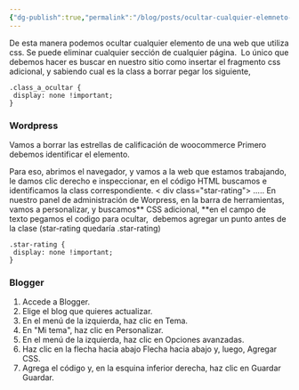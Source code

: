 ```yaml
---
{"dg-publish":true,"permalink":"/blog/posts/ocultar-cualquier-elemneto-usando-css/"}
---
```


De esta manera podemos ocultar cualquier elemento de una web que utiliza css. Se puede eliminar cualquier sección de cualquier página. 
Lo único que debemos hacer es buscar en nuestro sitio como insertar el fragmento css adicional, y sabiendo cual es la class a borrar pegar los siguiente, 
```
.class_a_ocultar {
 display: none !important;
}
```
### Wordpress
Vamos a borrar las estrellas de calificación de woocommerce
Primero debemos identificar el elemento. 
 
Para eso, abrimos el navegador, y vamos a la web que estamos trabajando, le damos clic derecho e inspeccionar, en el código HTML buscamos e identificamos la class correspondiente.
< div class="star\-rating"> .....</div>
En nuestro panel de administración de Worpress, en la barra de herramientas, vamos a personalizar, y buscamos** CSS adicional, **en el campo de texto pegamos el codigo para ocultar,  debemos agregar un punto antes de la clase \(star\-rating quedaría .star\-rating\)
```
.star-rating {
 display: none !important;
}
```
### Blogger
1. Accede a Blogger.
2. Elige el blog que quieres actualizar.
3. En el menú de la izquierda, haz clic en Tema.
4. En "Mi tema", haz clic en Personalizar.
5. En el menú de la izquierda, haz clic en Opciones avanzadas.
6. Haz clic en la flecha hacia abajo Flecha hacia abajo y, luego, Agregar CSS.
7. Agrega el código y, en la esquina inferior derecha, haz clic en Guardar Guardar.


